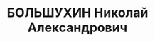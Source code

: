 ---
title: БОЛЬШУХИН Николай Александрович
description: "Род. в 1890, Свердловская обл., Ревдинский р-н, Ревдинский завод, русский.\
  \ Проживал: г. Свердловск. Трамвайное управление, нач.службы пути \n  Арестован\
  \ 22.08.1937. Приговор: 13.01.1938 – ВМН. Расстрелян 13.01.1938"
---